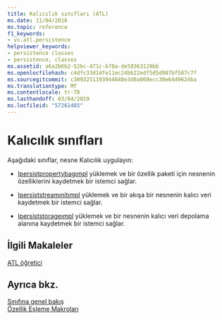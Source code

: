```yaml
---
title: Kalıcılık sınıfları (ATL)
ms.date: 11/04/2016
ms.topic: reference
f1_keywords:
- vc.atl.persistence
helpviewer_keywords:
- persistence classes
- persistence, classes
ms.assetid: a6a2b6b2-52bc-471c-b78a-de58363128bb
ms.openlocfilehash: c4dfc33d14fe11ec24bb22edf5d5d987bf507c7f
ms.sourcegitcommit: c3093251193944840e3d0a068ecc30e6449624ba
ms.translationtype: MT
ms.contentlocale: tr-TR
ms.lasthandoff: 03/04/2019
ms.locfileid: "57261485"
---
```

# <a name="persistence-classes"></a>Kalıcılık sınıfları

Aşağıdaki sınıflar, nesne Kalıcılık uygulayın:

- [Ipersistpropertybagımpl](../atl/reference/ipersistpropertybagimpl-class.md) yüklemek ve bir özellik paketi için nesnenin özelliklerini kaydetmek bir istemci sağlar.

- [Ipersiststreamınitımpl](../atl/reference/ipersiststreaminitimpl-class.md) yüklemek ve bir akışa bir nesnenin kalıcı veri kaydetmek bir istemci sağlar.

- [Ipersiststorageımpl](../atl/reference/ipersiststorageimpl-class.md) yüklemek ve bir nesnenin kalıcı veri depolama alanına kaydetmek bir istemci sağlar.

## <a name="related-articles"></a>İlgili Makaleler

[ATL öğretici](../atl/active-template-library-atl-tutorial.md)

## <a name="see-also"></a>Ayrıca bkz.

[Sınıfına genel bakış](../atl/atl-class-overview.md)<br/>
[Özellik Eşleme Makroları](../atl/reference/property-map-macros.md)
